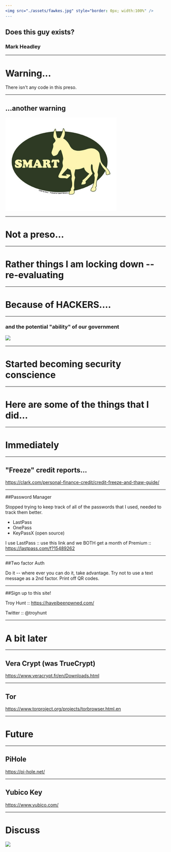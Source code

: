```yaml
---
<img src="./assets/fawkes.jpg" style="border: 0px; width:100%" />
---
```

## Does this guy exists?

### Mark Headley

---
# Warning...

There isn't any code in this preso.

---
## ...another warning

<img src="./assets/smart_ass.jpg" style="border: 0px; width:350px" />

---
# Not a preso...
---
# Rather things I am locking down -- re-evaluating
---
# Because of HACKERS....
---
### and the potential "ability" of our government

<img src="./assets/tinfoil.jpg" style="border: 0px; width:350px"/>

---
# Started becoming security conscience 
---
# Here are some of the things that I did...
---
# Immediately 
---

## "Freeze" credit reports...

https://clark.com/personal-finance-credit/credit-freeze-and-thaw-guide/

---
##Password Manager 

Stopped trying to keep track of all of the passwords that I used, needed to track them better.

- LastPass
- OnePass
- KeyPassX  (open source)

I use LastPass :: use this link and we BOTH get a month of Premium :: https://lastpass.com/f?15489262 

---
##Two factor Auth

Do it -- where ever you can do it, take advantage.
Try not to use a text message as a 2nd factor.
Print off QR codes.

---
##Sign up to this site!

Troy Hunt :: https://haveibeenpwned.com/

Twitter :: @troyhunt

---
# A bit later
---

## Vera Crypt (was TrueCrypt)

https://www.veracrypt.fr/en/Downloads.html

---
## Tor

https://www.torproject.org/projects/torbrowser.html.en

---
# Future

---
## PiHole

https://pi-hole.net/

---
## Yubico Key

https://www.yubico.com/

---
# Discuss

<img src="http://gph.is/2dCZ04e" style="border: 0px; width:350px" />

